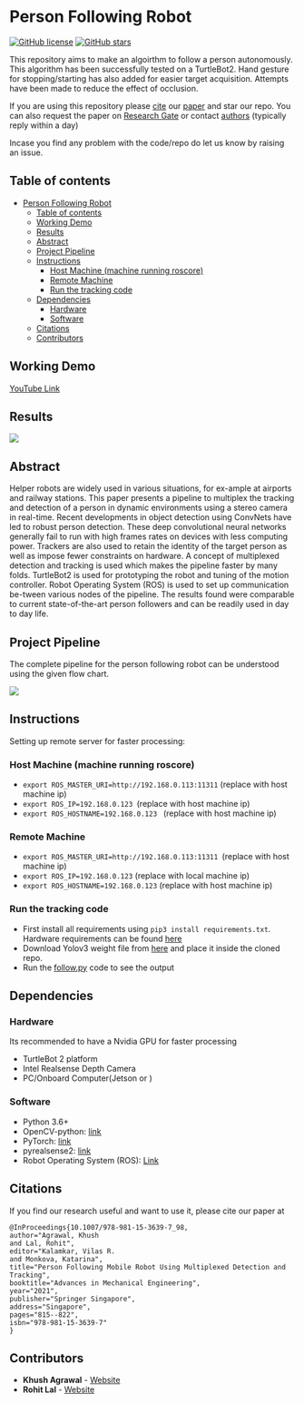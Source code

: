 # Person Following Robot

[![GitHub license](https://img.shields.io/github/license/Naereen/StrapDown.js.svg)](https://github.com/IvLabs/person_following_bot/blob/master/LICENSE.md) 
[![GitHub stars](https://img.shields.io/github/stars/IvLabs/person_following_bot?style=social)](https://github.com/IvLabs/person_following_bot/stargazers)

This repository aims to make an algoirthm to follow a person autonomously. This algorithm has been successfully tested on a TurtleBot2. Hand gesture for stopping/starting has also added for easier target acquisition. Attempts have been made to reduce the effect of occlusion.

If you are using this repository please [cite](#citations) our [paper](https://link.springer.com/chapter/10.1007/978-981-15-3639-7_98) and star our repo. You can also request the paper on [Research Gate](https://www.researchgate.net/publication/342567284_Person_Following_Mobile_Robot_Using_Multiplexed_Detection_and_Tracking) or contact [authors](#contributors) (typically reply within a day)

Incase you find any problem with the code/repo do let us know by raising an issue. 

## Table of contents
- [Person Following Robot](#person-following-robot)
	- [Table of contents](#table-of-contents)
	- [Working Demo](#working-demo)
	- [Results](#results)
	- [Abstract](#abstract)
	- [Project Pipeline](#project-pipeline)
	- [Instructions](#instructions)
		- [Host Machine (machine running roscore)](#host-machine-machine-running-roscore)
		- [Remote Machine](#remote-machine)
		- [Run the tracking code](#run-the-tracking-code)
	- [Dependencies](#dependencies)
		- [Hardware](#hardware)
		- [Software](#software)
	- [Citations](#citations)
	- [Contributors](#contributors)

## Working Demo
[YouTube Link](https://youtu.be/XnrbU1050ls)

## Results
![](img/result.gif)

## Abstract
Helper robots are widely used in various situations, for ex-ample at airports and railway stations. This paper presents a pipeline to multiplex the tracking and detection of a person in dynamic environments using a stereo camera in real-time. Recent developments in object detection using ConvNets have led to robust person detection. These deep convolutional neural networks generally fail to run with high frames rates on devices with less computing power. Trackers are also used to retain the identity of the target person as well as impose fewer constraints on hardware. A concept of multiplexed detection and tracking is used which makes the pipeline faster by many folds. TurtleBot2 is used for prototyping the robot and tuning of the motion controller. Robot Operating System (ROS) is used to set up communication be-tween various nodes of the pipeline. The results found were comparable to current state-of-the-art person followers and can be readily used in day to day life.

## Project Pipeline 

The complete pipeline for the person following robot can be understood using the given flow chart.

![](img/pipeline.jpg)

## Instructions
<!-- Describe the hardware section properly -->

Setting up remote server for faster processing:

### Host Machine (machine running roscore)
<!-- Please how to use these instructions @khush -->

- ```export ROS_MASTER_URI=http://192.168.0.113:11311``` (replace with host machine ip)
- ```export ROS_IP=192.168.0.123 ```(replace with host machine ip)
- ```export ROS_HOSTNAME=192.168.0.123 ``` (replace with host machine ip)

### Remote Machine
- ```export ROS_MASTER_URI=http://192.168.0.113:11311 ```(replace with host machine ip)
- ```export ROS_IP=192.168.0.123``` (replace with local machine ip)
- ```export ROS_HOSTNAME=192.168.0.123``` (replace with host machine ip)

### Run the tracking code
- First install all requirements using `pip3 install requirements.txt`. Hardware requirements can be found [here](#dependencies)
- Download Yolov3 weight file from [here](https://pjreddie.com/media/files/yolov3.weights) and place it inside the cloned repo. 
- Run the [follow.py](follow.py) code to see the output

## Dependencies

### Hardware
Its recommended to have a Nvidia GPU for faster processing
- TurtleBot 2 platform
- Intel Realsense Depth Camera
- PC/Onboard Computer(Jetson or )

### Software 

- Python 3.6+
- OpenCV-python: [link](https://docs.opencv.org/trunk/d7/d9f/tutorial_linux_install.html)
- PyTorch: [link](https://pytorch.org/)
- pyrealsense2: [link](https://pypi.org/project/pyrealsense2/)
- Robot Operating System (ROS): [Link](https://www.ros.org/)

## Citations

If you find our research useful and want to use it, please cite our paper at

```
@InProceedings{10.1007/978-981-15-3639-7_98,
author="Agrawal, Khush
and Lal, Rohit",
editor="Kalamkar, Vilas R.
and Monkova, Katarina",
title="Person Following Mobile Robot Using Multiplexed Detection and Tracking",
booktitle="Advances in Mechanical Engineering",
year="2021",
publisher="Springer Singapore",
address="Singapore",
pages="815--822",
isbn="978-981-15-3639-7"
}
```

## Contributors
- **Khush Agrawal** - [Website](https://khush3.github.io/)
- **Rohit Lal** - [Website](http://take2rohit.github.io/)


